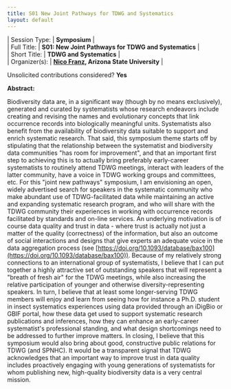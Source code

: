 ```yaml
---
title: S01 New Joint Pathways for TDWG and Systematics
layout: default
---
```



| Session Type:  | **Symposium** |  
| Full Title:    | **S01: New Joint Pathways for TDWG and Systematics** |  
| Short Title:   | **TDWG and Systematics** |  
| Organizer(s):  | **[Nico Franz](mailto:nico.franz@asu.edu), Arizona State University** |  
  
  
Unsolicited contributions considered? **Yes**  

<!-- **Primary Contact Affiliation/Organisation:** Arizona State University
**Other Contributors:** 
TBD - I would like to open this up entirely, and mostly to early-career systematists (graduate students, postdocs) who typically would not attend TDWG.
**How many 80-minute sessions are you requesting?** 2
**Technical Requirements:** 
No.
-->

**Abstract:** 

Biodiversity data are, in a significant way (though by no means exclusively), generated and curated by systematists whose research endeavors include creating and revising the names and evolutionary concepts that link occurrence records into biologically meaningful units. Systematists also benefit from the availability of biodiversity data suitable to support and enrich systematic research. That said, this symposium theme starts off by stipulating that the relationship between the systematist and biodiversity data communities "has room for improvement", and that an important first step to achieving this is to actually bring preferably early-career systematists to routinely attend TDWG meetings, interact with leaders of the latter community, have a voice in TDWG working groups and committees, etc. For this "joint new pathways" symposium, I am envisioning an open, widely advertised search for speakers in the systematic community who make abundant use of TDWG-facilitated data while maintaining an active and expanding systematic research program, and who will share with the TDWG community their experiences in working with occurrence records facilitated by standards and on-line services. An underlying motivation is of course data quality and trust in data - where trust is actually not just a matter of the quality (correctness) of the information, but also an outcome of social interactions and designs that give experts an adequate voice in the data aggregation process (see [https://doi.org/10.1093/database/bax100](https://doi.org/10.1093/database/bax100)). Because of my relatively strong connections to an international group of systematists, I believe that I can put together a highly attractive set of outstanding speakers that will represent a "breath of fresh air" for the TDWG meetings, while also increasing the relative participation of younger and otherwise diversity-representing speakers. In turn, I believe that at least some longer-serving TDWG members will enjoy and learn from seeing how for instance a Ph.D. student in insect systematics experiences using data provided through an iDigBio or GBIF portal, how these data get used to support systematic research publications and inferences, how they can enhance an early-career systematist's professional standing, and what design shortcomings need to be addressed to further improve matters. In closing, I believe that this symposium would also bring about good, constructive public relations for TDWG (and SPNHC). It would be a transparent signal that TDWG acknowledges that an important way to improve trust in data quality includes proactively engaging with young generations of systematists for whom publishing new, high-quality biodiversity data is a very central mission.

